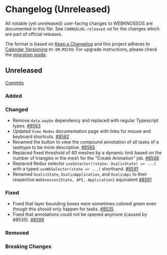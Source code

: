 # Changelog (Unreleased)

All notable (yet unreleased) user-facing changes to WEBKNOSSOS are documented in this file.
See `CHANGELOG.released.md` for the changes which are part of official releases.

The format is based on [Keep a Changelog](http://keepachangelog.com/en/1.0.0/)
and this project adheres to [Calendar Versioning](http://calver.org/) `0Y.0M.MICRO`.
For upgrade instructions, please check the [migration guide](MIGRATIONS.released.md).

## Unreleased
[Commits](https://github.com/scalableminds/webknossos/compare/25.05.0...HEAD)

### Added

### Changed
- Remove `data.maybe` dependency and replaced with regular Typescript types. [#8563](https://github.com/scalableminds/webknossos/pull/8563)
- Updated `View Modes` documentation page with links for mouse and keyboard shortcuts. [#8582](https://github.com/scalableminds/webknossos/pull/8582)
- Renamed the button to view the compound annotation of all tasks of a tasktype to be more descriptive. [#8565](https://github.com/scalableminds/webknossos/pull/8565)
- Replaced fixed threshold of 40 meshes by a dynamic limit based on the number of triangles in the mesh for the "Create Animation" job. [#8588](https://github.com/scalableminds/webknossos/pull/8588) 
- Replaced Redux selector `useSelector((state: OxalisState) => ...)` with a typed `useWkSelector(state => ...)` shorthand. [#8591](https://github.com/scalableminds/webknossos/pull/8591)
- Renamed `OxalisState`, `OxalisApplication`, and `OxalisApi` to their respective `Webknossos{State, API, Application}` equivalent [#8591](https://github.com/scalableminds/webknossos/pull/8591)

### Fixed
- Fixed that layer bounding boxes were sometimes colored green even though this should only happen for tasks. [#8535](https://github.com/scalableminds/webknossos/pull/8535)
- Fixed that annotations could not be opened anymore (caused by #8535). [#8599](https://github.com/scalableminds/webknossos/pull/8599)

### Removed

### Breaking Changes
